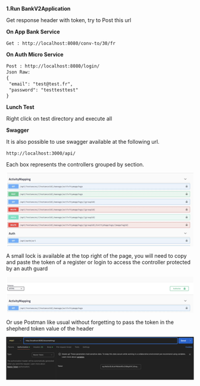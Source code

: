 **1.Run BankV2Application**

Get response header with token, try to Post this url

**On App Bank Service**
```Postman test converter
Get : http://localhost:8080/conv-to/30/fr
```

**On Auth Micro Service**
```Postman test login
Post : http://localhost:8080/login/   
Json Raw: 
{
 "email": "test@test.fr",
 "password": "testtesttest"
}
```



**Lunch Test**

Right click on test directory and execute all

**Swagger**

It is also possible to use swagger available at the following url.
```Url
http://localhost:3000/api/   
```
Each box represents the controllers grouped by section.

<div align="center">
  <a>
    <img src="../assets/group.png" >
  </a>
</div>

A small lock is available at the top right of the page, you will need to copy and paste the token of a register or login to access the controller protected by an auth guard

<div align="center">
  <a>
    <img src="../assets/token.png" >
  </a>
</div>

Or use Postman like usual without forgetting to pass the token in the shepherd token value of the header

<div align="center">
  <a>
    <img src="../assets/bearKey.png" >
  </a>
</div>